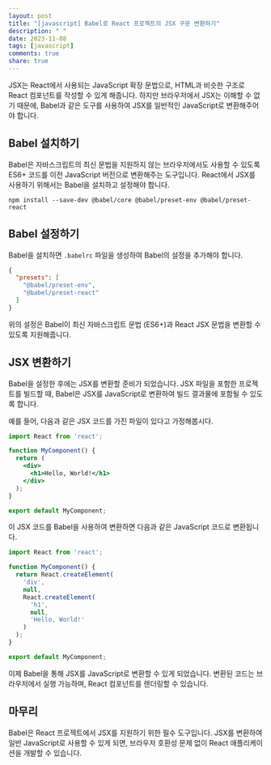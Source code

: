 ```yaml
---
layout: post
title: "[javascript] Babel로 React 프로젝트의 JSX 구문 변환하기"
description: " "
date: 2023-11-08
tags: [javascript]
comments: true
share: true
---
```


 JSX는 React에서 사용되는 JavaScript 확장 문법으로, HTML과 비슷한 구조로 React 컴포넌트를 작성할 수 있게 해줍니다. 하지만 브라우저에서 JSX는 이해할 수 없기 때문에, Babel과 같은 도구를 사용하여 JSX를 일반적인 JavaScript로 변환해주어야 합니다.

## Babel 설치하기
Babel은 자바스크립트의 최신 문법을 지원하지 않는 브라우저에서도 사용할 수 있도록 ES6+ 코드를 이전 JavaScript 버전으로 변환해주는 도구입니다. React에서 JSX를 사용하기 위해서는 Babel을 설치하고 설정해야 합니다.

```npm
npm install --save-dev @babel/core @babel/preset-env @babel/preset-react
```

## Babel 설정하기
Babel을 설치하면 `.babelrc` 파일을 생성하여 Babel의 설정을 추가해야 합니다.

```json
{
  "presets": [
    "@babel/preset-env",
    "@babel/preset-react"
  ]
}
```

위의 설정은 Babel이 최신 자바스크립트 문법 (ES6+)과 React JSX 문법을 변환할 수 있도록 지원해줍니다.

## JSX 변환하기
Babel을 설정한 후에는 JSX를 변환할 준비가 되었습니다. JSX 파일을 포함한 프로젝트를 빌드할 때, Babel은 JSX를 JavaScript로 변환하여 빌드 결과물에 포함될 수 있도록 합니다.

예를 들어, 다음과 같은 JSX 코드를 가진 파일이 있다고 가정해봅시다.

```jsx
import React from 'react';

function MyComponent() {
  return (
    <div>
      <h1>Hello, World!</h1>
    </div>
  );
}

export default MyComponent;
```

이 JSX 코드를 Babel을 사용하여 변환하면 다음과 같은 JavaScript 코드로 변환됩니다.

```javascript
import React from 'react';

function MyComponent() {
  return React.createElement(
    'div',
    null,
    React.createElement(
      'h1',
      null,
      'Hello, World!'
    )
  );
}

export default MyComponent;
```

이제 Babel을 통해 JSX를 JavaScript로 변환할 수 있게 되었습니다. 변환된 코드는 브라우저에서 실행 가능하며, React 컴포넌트를 렌더링할 수 있습니다.

## 마무리
Babel은 React 프로젝트에서 JSX를 지원하기 위한 필수 도구입니다. JSX를 변환하여 일반 JavaScript로 사용할 수 있게 되면, 브라우저 호환성 문제 없이 React 애플리케이션을 개발할 수 있습니다.